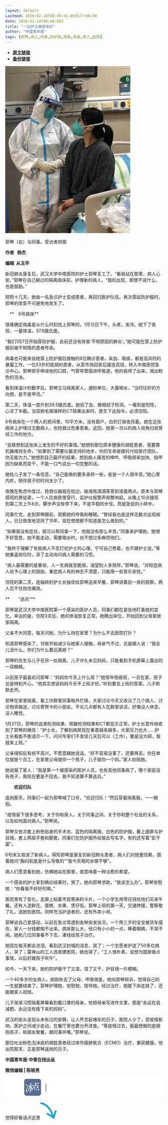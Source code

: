 ```yaml
---
layout: default
Lastmod: 2020-02-28T08:49:43.683577+00:00
date: 2020-02-14T00:00:00Z
title: "一位护士被感染后"
author: "中国青年报"
tags: [郭琴,病人,同事,防护服,隔离,患者,家人,医院]
---
```


* [**原文链接**](http://mp.weixin.qq.com/s?__biz=MjM5MDQ3MTEyMQ==&mid=2653326582&idx=1&sn=a4d68ee965e6297c5c3c22880c205c9b&chksm=bd966a488ae1e35ec6f4c74e19a34c163b2fd0ab193105598145f60ea00def5942b4d7399ea0#rd)
* [**备份链接**](http://archive.ph/P8Pzi)


![](/images/post/150f86ab4e788c93acd995958e9b4556.jpg)  

郭琴（右）与同事。受访者供图

  

**作者   杨杰**

**编辑  从玉华**

新冠肺炎康复后，武汉大学中南医院的护士郭琴复工了。“看我站在那里，病人心安。”郭琴在自己躺过的隔离病床前，护理新的病人，“我的出现，即使不说什么，也是鼓励。”

短短十几天，她由一名急诊护士变成患者，再回归医护队伍。再次穿起防护服时，郭琴的改变不可避免地发生了。

　**　6号病床**

很难确定病毒是从什么时刻找上郭琴的。1月12日下午，头疼，发冷。她下了夜班，一量体温，37.8摄氏度。

“我们1月7日开始穿防护服，此前还没有排查‘不明原因的肺炎’。”她可能在穿上防护服前被不知情的患者传染。

病毒也可能来自她穿上防护服后接触的6位确诊患者。采血、吸痰，都是高风险的暴露工作。一位53岁的姓胡的患者，从菜市场回家后接连高烧，转入中南医院急诊中心。郭琴把手伸进他的口腔，气管导管插进呼吸道，他的痰喷了出来，溅出粉色的泡沫。

看到体温计的数字后，郭琴立马隔离家人，通知单位，大量喝水，“当时往好的方向想，是不是甲流。”

第二天，体温一度升到39.5摄氏度。她验了血、做咽拭子检测，一看到是阳性，心凉了半截。当双肺毛玻璃样的CT结果出来时，医生下达指令，必须住院。

6号病床在一个两人的房间里，10平方米，没有窗户，白炽灯昼夜亮着。她在这张病床上护理过无数病人，也抢救过危重患者。这回，她第一次以的病人视角扫视曾经工作的地方。

“会联想到这张床上发生的不好的事情。”她想到那位原本健康的胡姓患者，竟要靠机器维持生命，“如果到了需要仪器支持的地步，你的生命直接托付给医疗团队，你无能为力。”她想到自己最坏的结果，想到病人痛苦的呻吟、呼吸频率加快、指甲因为缺氧而变干，不能一口气说出一句完整的话。

她给儿子发了一条信息，“自己能做的要多承担一些，爸爸一个人很辛苦。”她心里内疚，陪伴孩子的时间太少了。

夜晚在焦虑中度过，抢救仪器就在枕边，输液瓶滴滴答答到凌晨两点。原本与郭琴搭班的男徒弟，一个人在病房里穿行，监护仪报警声频繁响起。从晚上10点接班到第二天上午8点，脚步声没有停下来，不是平稳的步伐，而是急促的小碎步。

同事忙完，走到郭琴跟前，观察她的呼吸和睡眠。“曾经我也是这样无数次巡视病人，日日夜夜地坚持了15年，现在想想都不知道是怎么做到的。”

“如果我没有症状，就可以帮同事一下，他就没有那么辛苦。”同事来护理她，她很不好意思，她不能走动，需要喝水时，也不想过多麻烦他们。

“我终于理解了有些病人不忍打扰护士的心理，宁可自己憋着，也不跟护士说。”等她重返岗位时，添了主动询问病人需要的习惯。

“病人最需要的是重视，人一生病就变脆弱，渴望别人多陪伴。”郭琴说，“对轻症病人给予心理上的鼓励，重症病人有的神志不清楚，只能用一些音乐安抚。”

住院的第二天，连轴转的护士长抽空给郭琴送来早餐，郭琴讲着前一夜的观察，两人忍不住抱住痛哭。

**　　“逃兵”**

郭琴是武汉大学中南医院第一个感染的医护人员，同事们都在紧张地盯着她的变化。幸运的是，住院3天后，她的体温恢复正常。她腾出床位，开始回到父母家居家隔离。

父亲不大同意，每天问她，为什么待在家里？为什么不去医院打针？

知道郭琴感染了，邻居开始减少与她家人接触，母亲气不过，总是跟人说：“我女儿没什么，你们为什么要远离她？”

郭琴的先生与儿子在另一处隔离，儿子许久未见妈妈，只能看到手机屏幕上露出的一双眼睛。

以前孩子最喜欢问郭琴：“妈妈你今天上什么班？”她常年倒夜班，一旦在家，孩子总是特别开心。“他其实想说妈妈今天不上班才好。”听到要去上班的答案，儿子默默走开。

郭琴在家里隔离，看工作群里同事格外忙碌，大家讨论今天又收治了几个病人、讨论物资输送，讨论寄贺卡的小朋友。不论几点都有人在群里说话，好像没人休息、没人睡觉。

1月27日，郭琴的血液检测结果、核酸检测结果和CT都显示正常。护士长意外地收到了郭琴的微信：“护士长，了解到病房现在重患越来越多，大家压力也大……护士长看能不能请示一下，问问专家们不发烧几天后可以（工作），要是没大碍，我就来上班。”

父亲得知后有些不高兴，不愿意跟她说话。“好不容易没事了，还要再去，你在单位就是个员工，在家里父母就你一个孩子，儿子就你一个妈。”家人劝阻她。

她说服了家人：“我是第一个被感染的医护人员，也有其他同事病了，哪个家庭没有孩子，我现在要是不回去，我不知道算不算逃兵。”

　　**欢迎归队**

返岗那天，同事们一起为郭琴喊了口号，“欢迎归队！”然后穿着隔离服，一一拥抱。

“疫情留下很多思考，关于你和家人、关于同事之间、关于你和整个社会的关系，以及如何面对病人。”郭琴说。

郭琴又依次套上粉色贴身的手术衣、蓝色的隔离服、白色的防护服，戴上面屏与护目镜，套上两层手套和脚套。同事们在防护服外给彼此写名字，有的还写着“彭于晏”。

6号床又收进了新病人。得知郭琴是康复的新冠肺炎患者，病人们对她更信赖，围着她问“胸闷到底是什么导致的”“我今天喝的水够不够”。

病人们愿意看到她，仿佛她站在那里，就意味着一种治愈的希望。

一个感染的护士拿到确诊结果时，哭了。她向郭琴求助，“我该怎么办”。郭琴安慰她：“你看我不好好的嘛。”

医院里有了变化，走廊上贴着市民寄来的卡片，一个小学生用零花钱给他们买来午餐。还有人送鲜花、蛋糕、水果、煲仔饭。郭琴上班的第一天，交通停摆，警察敬了礼，送她到医院。同样充当护送者的，还有外卖小哥。

郭琴说自己爱感动，以前在急诊常遇到各种突发状况，一个两三岁的宝宝被货车撞伤，家人一分钱都掏不出来。病床那么大，他只有小小的一点，睁着眼睛，不哭不闹。她和几位同事看不下去，凑钱给孩子治疗。

她现在每天都会流泪，看到武汉封城的消息，哭了；一个志愿者护送了50多位病人，哭了；雷神山的工人连夜建医院，她也哭了，“工人很朴素，说想为国家做点事情，以后好跟孩子吹牛”。

如今，一天下来，她的防护服干了又湿，湿了又干，护目镜一片模糊。

一个40多岁的女病人，刚刚失去了父母，呼吸很差。她向郭琴倾诉，觉得自己的一生就要结束了。郭琴护理她、安慰她、陪伴她。经过治疗，她能下床走路了，还能跟家人视频。

儿子渐渐习惯隔着屏幕看到戴口罩的母亲，他把母亲写进作文里，那是“永远在说减肥，永远没有瘦下来的妈妈”。

武汉的街头呈现从未有过的安静，让人怀念起堵车的日子。医院人少了，受疫情影响，医护之间减少走动，在餐厅里也要分开进食。“等疫情过去，我最想做的是拥抱孩子，和朋友聚餐，跟同事拌嘴。”郭琴说。

那位吐出粉色泡沫痰的胡姓患者经过体外膜肺氧合（ECMO）治疗，重获健康。他出院那天，正是郭琴返岗的日子。

**中国青年报·中青在线出品**

**微信编辑 | 陈轶男**

![](/images/post/705dfda6bb5643e34c5db443743fbf86.jpg)

觉得好看请点这里![](/images/post/75cfe91ed7e3db23759ecd10b6c0782e.jpg)

